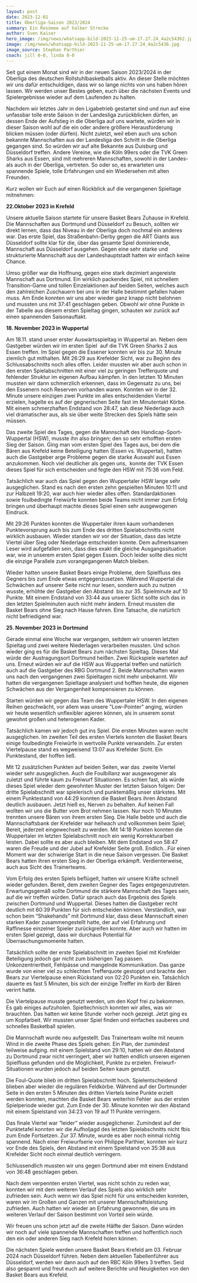 ```yaml
---
layout: post
date: 2023-12-01
title: Oberliga-Saison 2023/2024
summary: Ein Resümee auf halber Strecke
author: Sven Kaiser
hero_image: /img/news/whatsapp-bild-2023-11-25-um-17.27.24_4a2c54362.jpg
image: /img/news/whatsapp-bild-2023-11-25-um-17.27.24_4a2c5436.jpg
image_source: Stephan Parthier
coach: jill 0-0, linda 0-0
---
```

Seit gut einem Monat sind wir in der neuen Saison 2023/2024 in der Oberliga des deutschen Rollstuhlbasketballs aktiv. An dieser Stelle möchten wir uns dafür entschuldigen, dass wir so lange nichts von uns haben hören lassen. Wir werden unser Bestes geben, euch über die nächsten Events und Spielergebnisse wieder auf dem Laufenden zu halten.

Nachdem wir letztes Jahr in den Ligabetrieb gestartet sind und nun auf eine unfassbar tolle erste Saison in der Landesliga zurückblicken dürfen, an dessen Ende der Aufstieg in die Oberliga auf uns wartete, würden wir in dieser Saison wohl auf die ein oder andere größere Herausforderung blicken müssen (oder dürfen). Nicht zuletzt, weil eben auch uns schon bekannte Mannschaften aus der Landesliga den Schritt in die Oberliga gegangen sind. So würden wir auf alte Bekannte aus Duisburg und Düsseldorf treffen. Andere Vereine, wie die Köln 99ers oder die TVK Green Sharks aus Essen, sind mit mehreren Mannschaften, sowohl in der Landes- als auch in der Oberliga, vertreten. So oder so, es erwarteten uns spannende Spiele, tolle Erfahrungen und ein Wiedersehen mit alten Freunden.

Kurz wollen wir Euch auf einen Rückblick auf die vergangenen Spieltage mitnehmen:

**22.Oktober 2023 in Krefeld**

Unsere aktuelle Saison startete für unsere Basket Bears Zuhause in Krefeld. Die Mannschaften aus Dortmund und Düsseldorf zu Besuch, sollten wir direkt lernen, dass das Niveau in der Oberliga doch nochmal ein anderes war. Das erste Spiel, das Straßenbahn-Derby gegen die ART Giants aus Düsseldorf sollte klar für die, über das gesamte Spiel dominierende, Mannschaft aus Düsseldorf ausgehen. Gegen eine sehr starke und strukturierte Mannschaft aus der Landeshauptstadt hatten wir einfach keine Chance. 

Umso größer war die Hoffnung, gegen eine stark dezimiert angereiste Mannschaft aus Dortmund. Ein wirklich packendes Spiel, mit schnellem Transition-Game und tollen Einzelaktionen auf beiden Seiten, welches auch den zahlreichen Zuschauern bei uns in der Halle bestimmt gefallen haben muss. Am Ende konnten wir uns aber wieder ganz knapp nicht belohnen und mussten uns mit 37:41 geschlagen geben. Obwohl wir ohne Punkte in der Tabelle aus diesem ersten Spieltag gingen, schauten wir zurück auf einen spannenden Saisonauftakt.

**18. November 2023 in Wuppertal**

Am 18.11. stand unser erster Auswärtsspieltag in Wuppertal an. Neben dem Gastgeber würden wir im ersten Spiel  auf die TVK Green Sharks 2 aus Essen treffen. Im Spiel gegen die Essener konnten wir bis zur 30. Minute ziemlich gut mithalten. Mit 26:29 aus Krefelder Sicht, war zu Beginn des Schlussabschnitts noch alles offen. Leider mussten wir aber auch schon in den ersten Spielabschnitten mit einer viel zu geringen Trefferquote und fehlender Struktur im eigenen Aufbau kämpfen. In den letzten 10 Minuten mussten wir dann schmerzlich erkennen, dass im Gegensatz zu uns, bei den Essenern noch Reserven vorhanden waren. Konnten wir in der 32. Minute unsere einzigen zwei Punkte im alles entscheidenden Viertel erzielen, hagelte es auf der gegnerischen Seite fast im Minutentakt Körbe. Mit einem schmerzhaften Endstand von 28:47, sah diese Niederlage auch viel dramatischer aus, als sie über weite Strecken des Spiels hätte sein müssen.

Das zweite Spiel des Tages, gegen die Mannschaft des Handicap-Sport-Wuppertal (HSW), musste ihn also bringen; den so sehr erhofften ersten Sieg der Saison. Ging man vom ersten Spiel des Tages aus, bei dem die Bären aus Krefeld keine Beteiligung hatten (Essen vs. Wuppertal), hatten auch die Gastgeber arge Probleme gegen die starke Auswahl aus Essen anzukommen. Noch viel deutlicher als gegen uns,  konnte der TVK Essen dieses Spiel für sich entscheiden und fegte den HSW mit 75:36 vom Feld. 

Tatsächlich war auch das Spiel gegen den Wuppertaler HSW lange sehr ausgeglichen. Stand es nach den ersten zehn gespielten Minuten 10:11 und zur Halbzeit 19:20, war auch hier wieder alles offen. Standardaktionen sowie foulbedingte Freiwürfe konnten beide Teams nicht immer zum Erfolg bringen und überhaupt machte dieses Spiel einen sehr ausgewogenen Eindruck. 

Mit 29:26 Punkten konnten die Wuppertaler ihren kaum vorhandenen Punktevorsprung auch bis zum Ende des dritten Spielabschnitts nicht wirklich ausbauen. Wieder standen wir vor der Situation, dass das letzte Viertel über Sieg oder Niederlage entscheiden konnte. Dem aufmerksamen Leser wird aufgefallen sein, dass dies exakt die gleiche Ausgangssituation war, wie in unserem ersten Spiel gegen Essen. Doch leider sollte dies nicht die einzige Parallele zum vorangegangenen Match bleiben. 

Wieder hatten unsere Basket Bears einige Probleme, dem Spielfluss des Gegners bis zum Ende etwas entgegenzusetzen. Während Wuppertal die Schwächen auf unserer Seite nicht nur lesen, sondern auch zu nutzen wusste, erhöhte der Gastgeber den Abstand  bis zur 35. Spielminute auf 10 Punkte. Mit einem Endstand von 33:44 aus unserer Sicht sollte sich das in den letzten Spielminuten auch nicht mehr ändern. Erneut mussten die Basket Bears ohne Sieg nach Hause fahren. Eine Tatsache, die natürlich nicht befriedigend war.

**25. November 2023 in Dortmund**

Gerade einmal eine Woche war vergangen, seitdem wir unseren letzten Spieltag und zwei weitere Niederlagen verarbeiten mussten. Und schon wieder ging es für die Basket Bears zum nächsten Spieltag. Dieses Mal würde der Austragungsort Dortmund heißen. Zwei Rückspiele warteten auf uns. Erneut würden wir auf die HSW aus Wuppertal treffen und natürlich auch auf die Gastgeber des RBG Dortmund 2. Beide Mannschaften waren uns nach den vergangenen zwei Spieltagen nicht mehr unbekannt. Wir hatten die vergangenen Spieltage analysiert und hofften heute, die eigenen Schwächen aus der Vergangenheit kompensieren zu können.

Starten würden wir gegen das Team des Wuppertaler HSW. In den eigenen Reihen geschwächt, vor allem was unsere "Low-Pointer" anging, würden wir heute wesentlich unflexibler agieren können, als in unserem sonst gewohnt großen und heterogenen Kader.

Tatsächlich kamen wir jedoch gut ins Spiel. Die ersten Minuten waren recht ausgeglichen. Im zweiten Teil des ersten Viertels konnten die Basket Bears einige foulbedingte Freiwürfe in wertvolle Punkte verwandeln. Zur ersten Viertelpause stand es wegweisend 13:07 aus Krefelder Sicht. Ein Punktestand, der hoffen ließ.

Mit 12 zusätzlichen Punkten auf beiden Seiten, war das  zweite Viertel wieder sehr ausgeglichen. Auch die Foulbillanz war ausgewogener als zuletzt und führte kaum zu Freiwurf Situationen. Es schien fast, als würde dieses Spiel wieder dem gewohnten Muster der letzten Saison folgen: Der dritte Spielabschnitt war spielerisch und punktemäßig unser stärkstes. Mit einem Punktestand von 44:29 konnten die Basket Bears ihren Abstand deutlich ausbauen. Jetzt hieß es, Nerven zu behalten. Auf keinen Fall wollten wir uns die Butter vom Brot nehmen lassen. Nur noch 10 Minuten trennten unsere Bären von ihrem ersten Sieg. Die Halle bebte und auch die Mannschaftsbank der Krefelder war hellwach und vollkommen beim Spiel; Bereit, jederzeit eingewechselt zu werden. Mit 14:18 Punkten konnten die Wuppertaler im letzten Spielabschnitt noch ein wenig Korrekturarbeit leisten. Dabei sollte es aber auch bleiben. Mit dem Endstand von 58:47 waren die Freude und der Jubel auf Krefelder Seite groß. Endlich…Für einen Moment war der schwierige Start in die neue Saison vergessen. Die Basket Bears hatten ihren ersten Sieg in der Oberliga erkämpft. Verdienterweise, auch aus Sicht des Trainerteams.

Vom Erfolg des ersten Spiels beflügelt, hatten wir unsere Kräfte schnell wieder gefunden. Bereit, dem zweiten Gegner des Tages entgegenzutreten. Erwartungsgemäß sollte Dortmund die stärkere Mannschaft des Tages sein, auf die wir treffen würden. Dafür sprach auch das Ergebnis des Spiels zwischen Dortmund und Wuppertal. Dieses hatten die Gastgeber recht deutlich mit 60:39 Punkten für sich entscheiden können. Verständlich, war schon beim “Shakehands” mit Dortmund klar, dass diese Mannschaft einen starken Kader zusammengestellt hatte, der auf viel Erfahrung und Raffinesse einzelner Spieler zurückgreifen konnte. Aber auch wir hatten im ersten Spiel gezeigt, dass wir durchaus Potential für Überraschungsmomente hatten. 

Tatsächlich sollte der erste Spielabschnitt im zweiten Spiel mit Krefelder Beteiligung jedoch gar nicht zum bisherigen Tag passen.  Unkonzentriertheit, Fehlpässe und mangelnde Kommunikation. Das ganze wurde von einer viel zu schlechten Trefferquote gestoppt und brachte den Bears zur Viertelpause einen Rückstand von 02:20 Punkten ein. Tatsächlich dauerte es fast 5 Minuten, bis sich der einzige Treffer im Korb der Bären verirrt hatte.

Die Viertelpause musste genutzt werden, um den Kopf frei zu bekommen. Es gab einiges aufzuholen. Spieltechnisch konnten wir alles, was wir brauchten. Das hatten wir keine Stunde  vorher noch gezeigt. Jetzt ging es um Kopfarbeit. Wir mussten unser Spiel finden und einfaches sauberes und schnelles Basketball spielen.

Die Mannschaft wurde neu aufgestellt. Das Trainerteam wollte mit neuem Wind in die zweite Phase des Spiels gehen. Ein Plan, der zumindest teilweise aufging. mit einem Spielstand von 29:10, hatten wir den Abstand zu Dortmund zwar nicht verringert, aber wir hatten endlich unseren eigenen Spielfluss gefunden und die Möglichkeit, Punkte zu erzielen. Freiwurf-Situationen wurden jedoch auf beiden Seiten kaum genutzt. 

Die Foul-Quote blieb im dritten Spielabschnitt hoch. Spielentscheidend blieben aber wieder die regulären Feldkörbe. Während auf der Dortmunder Seite in den ersten 5 Minuten des dritten Viertels keine Punkte erzielt werden konnten, machten die Basket Bears weiterhin Fehler  aus der ersten Spielperiode wieder gut. Zum Ende der 30. Minute konnten wir den Abstand mit einem Spielstand von 34:23 von 19 auf 11 Punkte verringern.

Das finale Viertel war “leider” wieder ausgeglichener. Zumindest auf der Punktetafel konnten wir die Aufholjagd des letzten Spielabschnitts nicht fbis zum Ende Fortsetzen. Zur 37. Minute, wurde es aber noch einmal richtig spannend. Nach einer Freiwurfserie von Philippe Parthier, konnten wir kurz vor Ende des Spiels, den Abstand mit einem Spielstand von 35:38 aus Krefelder Sicht noch einmal deutlich verringern.

Schlussendlich mussten wir uns gegen Dortmund aber mit einem Endstand von 36:48 geschlagen geben.

Nach dem verpennten ersten Viertel, was nicht schön zu reden war, konnten wir mit dem weiteren Verlauf des Spiels also wirklich sehr zufrieden sein. Auch wenn wir das Spiel nicht für uns entscheiden konnten, waren wir im Großen und Ganzen mit unserer Mannschaftsleistung zufrieden. Auch hatten wir wieder an Erfahrung gewonnen, die uns im weiteren Verlauf der Saison bestimmt von Vorteil sein würde.

Wir freuen uns schon jetzt auf die zweite Hälfte der Saison. Dann würden wir noch auf viele spannende Mannschaften treffen und hoffentlich noch den ein oder anderen Sieg nach Krefeld holen können. 

Die nächsten Spiele werden unsere Basket Bears Krefeld am 03. Februar 2024 nach Düsseldorf führen. Neben dem aktuellen Tabellenführer aus Düsseldorf, werden wir dann auch auf den RBC Köln 99ers 3 treffen. Seid also gespannt und freut euch auf weitere Berichte und Neuigkeiten von den Basket Bears aus Krefeld.